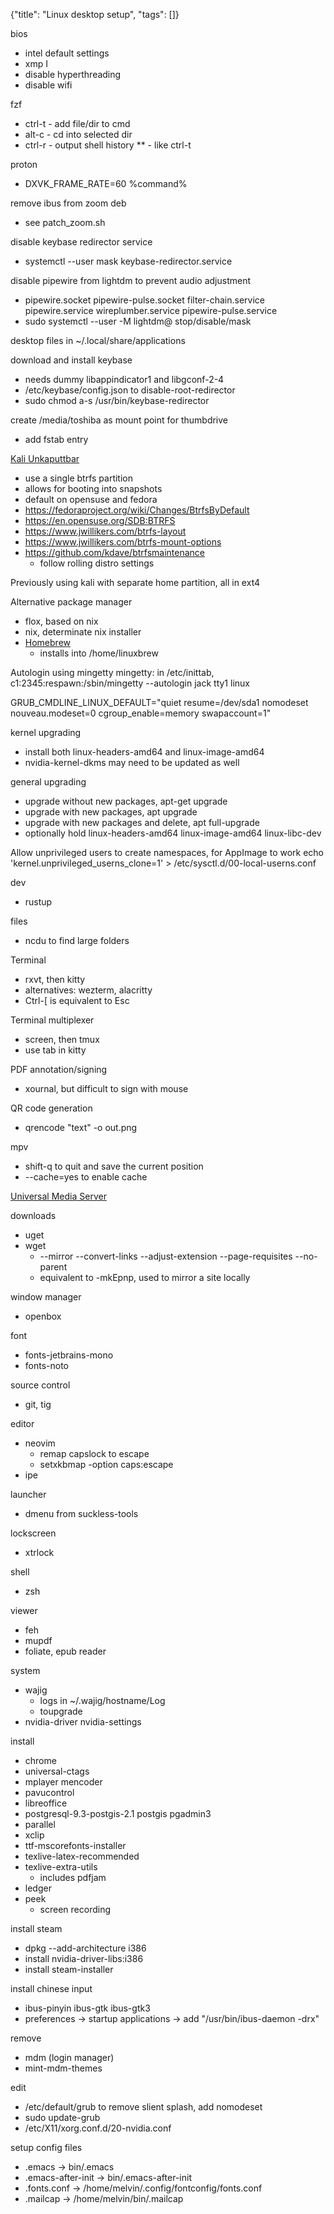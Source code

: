 {"title": "Linux desktop setup", "tags": []}

bios
* intel default settings
* xmp I
* disable hyperthreading
* disable wifi

fzf
* ctrl-t - add file/dir to cmd
* alt-c - cd into selected dir
* ctrl-r - output shell history
  **<tab> - like ctrl-t

proton
* DXVK_FRAME_RATE=60 %command%

remove ibus from zoom deb
* see patch_zoom.sh

disable keybase redirector service
* systemctl --user mask keybase-redirector.service

disable pipewire from lightdm to prevent audio adjustment
* pipewire.socket pipewire-pulse.socket filter-chain.service pipewire.service wireplumber.service pipewire-pulse.service
* sudo systemctl --user -M lightdm@ stop/disable/mask

desktop files in ~/.local/share/applications

download and install keybase
* needs dummy libappindicator1 and libgconf-2-4
* /etc/keybase/config.json to disable-root-redirector
* sudo chmod a-s /usr/bin/keybase-redirector

create /media/toshiba as mount point for thumbdrive
* add fstab entry

[Kali Unkaputtbar](https://www.kali.org/docs/installation/btrfs/)
* use a single btrfs partition
* allows for booting into snapshots
* default on opensuse and fedora
* https://fedoraproject.org/wiki/Changes/BtrfsByDefault
* https://en.opensuse.org/SDB:BTRFS
* https://www.jwillikers.com/btrfs-layout
* https://www.jwillikers.com/btrfs-mount-options
* https://github.com/kdave/btrfsmaintenance
  * follow rolling distro settings

Previously using kali with separate home partition, all in ext4

Alternative package manager
* flox, based on nix
* nix, determinate nix installer
* [Homebrew](https://brew.sh/)
  * installs into /home/linuxbrew

Autologin using mingetty mingetty: in /etc/inittab,
c1:2345:respawn:/sbin/mingetty --autologin jack tty1 linux

GRUB_CMDLINE_LINUX_DEFAULT="quiet resume=/dev/sda1 nomodeset nouveau.modeset=0 cgroup_enable=memory swapaccount=1"

kernel upgrading
* install both linux-headers-amd64 and linux-image-amd64
* nvidia-kernel-dkms may need to be updated as well

general upgrading
* upgrade without new packages, apt-get upgrade
* upgrade with new packages, apt upgrade
* upgrade with new packages and delete, apt full-upgrade
* optionally hold linux-headers-amd64 linux-image-amd64 linux-libc-dev

Allow unprivileged users to create namespaces, for AppImage to work
echo 'kernel.unprivileged_userns_clone=1' > /etc/sysctl.d/00-local-userns.conf

dev
* rustup

files
* ncdu to find large folders

Terminal
* rxvt, then kitty
* alternatives: wezterm, alacritty
* Ctrl-[ is equivalent to Esc

Terminal multiplexer
* screen, then tmux
* use tab in kitty

PDF annotation/signing
* xournal, but difficult to sign with mouse

QR code generation
* qrencode "text" -o out.png

mpv
* shift-q to quit and save the current position
* --cache=yes to enable cache

[Universal Media Server](https://www.universalmediaserver.com/)

downloads
* uget
* wget
  * --mirror --convert-links --adjust-extension --page-requisites --no-parent
  * equivalent to -mkEpnp, used to mirror a site locally

window manager
* openbox

font
* fonts-jetbrains-mono
* fonts-noto

source control
* git, tig

editor
* neovim
  * remap capslock to escape
  * setxkbmap -option caps:escape
* ipe

launcher
* dmenu from suckless-tools

lockscreen
* xtrlock

shell
* zsh

viewer
* feh
* mupdf
* foliate, epub reader

system
* wajig
  * logs in ~/.wajig/hostname/Log
  * toupgrade
* nvidia-driver nvidia-settings

install
* chrome
* universal-ctags
* mplayer mencoder
* pavucontrol
* libreoffice
* postgresql-9.3-postgis-2.1 postgis pgadmin3
* parallel
* xclip
* ttf-mscorefonts-installer
* texlive-latex-recommended
* texlive-extra-utils
  * includes pdfjam
* ledger
* peek
  * screen recording

install steam
* dpkg --add-architecture i386
* install nvidia-driver-libs:i386
* install steam-installer

install chinese input
* ibus-pinyin ibus-gtk ibus-gtk3
* preferences -> startup applications -> add "/usr/bin/ibus-daemon -drx"

remove
* mdm (login manager)
* mint-mdm-themes

edit
* /etc/default/grub to remove slient splash, add nomodeset
* sudo update-grub
* /etc/X11/xorg.conf.d/20-nvidia.conf

setup config files
* .emacs -> bin/.emacs
* .emacs-after-init -> bin/.emacs-after-init
* .fonts.conf -> /home/melvin/.config/fontconfig/fonts.conf
* .mailcap -> /home/melvin/bin/.mailcap
